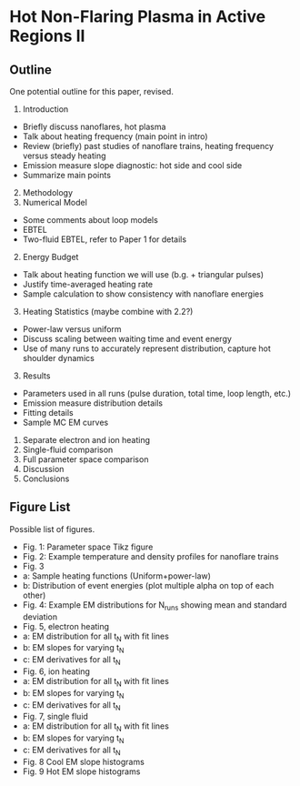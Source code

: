 # Hot Non-Flaring Plasma in Active Regions II

## Outline
One potential outline for this paper, revised.

1. Introduction
 - Briefly discuss nanoflares, hot plasma
 - Talk about heating frequency (main point in intro)
 - Review (briefly) past studies of nanoflare trains, heating frequency versus steady heating
 - Emission measure slope diagnostic: hot side and cool side
 - Summarize main points
2. Methodology
 1. Numerical Model
  - Some comments about loop models
  - EBTEL
  - Two-fluid EBTEL, refer to Paper 1 for details
 2. Energy Budget
  - Talk about heating function we will use (b.g. + triangular pulses)
  - Justify time-averaged heating rate
  - Sample calculation to show consistency with nanoflare energies
 3. Heating Statistics (maybe combine with 2.2?)
  - Power-law versus uniform
  - Discuss scaling between waiting time and event energy
  - Use of many runs to accurately represent distribution, capture hot shoulder dynamics
3. Results
 - Parameters used in all runs (pulse duration, total time, loop length, etc.)
 - Emission measure distribution details
 - Fitting details
 - Sample MC EM curves
 1. Separate electron and ion heating
 2. Single-fluid comparison
 3. Full parameter space comparison
4. Discussion
5. Conclusions

## Figure List
Possible list of figures.

- Fig. 1: Parameter space Tikz figure
- Fig. 2: Example temperature and density profiles for nanoflare trains
- Fig. 3
 - a: Sample heating functions (Uniform+power-law)
 - b: Distribution of event energies (plot multiple alpha on top of each other)
- Fig. 4: Example EM distributions for N<sub>runs</sub> showing mean and standard deviation
- Fig. 5, electron heating
 - a: EM distribution for all t<sub>N</sub> with fit lines
 - b: EM slopes for varying t<sub>N</sub>
 - c: EM derivatives for all t<sub>N</sub>
- Fig. 6, ion heating
 - a: EM distribution for all t<sub>N</sub> with fit lines
 - b: EM slopes for varying t<sub>N</sub>
 - c: EM derivatives for all t<sub>N</sub>
- Fig. 7, single fluid
 - a: EM distribution for all t<sub>N</sub> with fit lines
 - b: EM slopes for varying t<sub>N</sub>
 - c: EM derivatives for all t<sub>N</sub>
- Fig. 8 Cool EM slope histograms
- Fig. 9 Hot EM slope histograms

